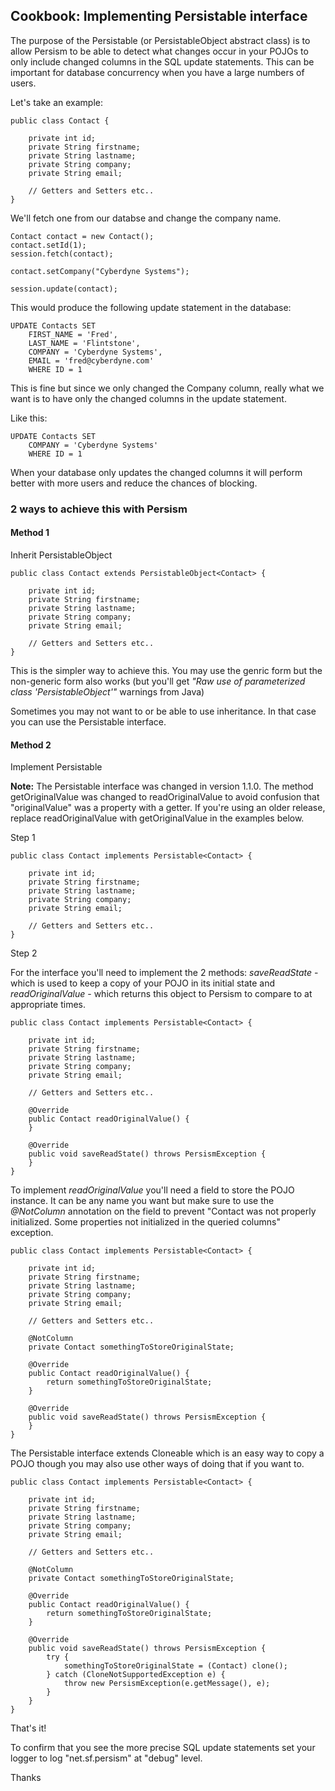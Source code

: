 ## Cookbook: Implementing Persistable interface

The purpose of the Persistable (or PersistableObject abstract class) is to allow Persism to be able to detect what 
changes occur in your POJOs to only include changed columns in the SQL update statements. This can be important for 
database concurrency when you have a large numbers of users.

Let's take an example:
```
public class Contact {

    private int id;
    private String firstname;
    private String lastname;
    private String company;
    private String email;
    
    // Getters and Setters etc..
}
```

We'll fetch one from our databse and change the company name.

```
Contact contact = new Contact();
contact.setId(1);
session.fetch(contact);

contact.setCompany("Cyberdyne Systems");

session.update(contact);
```

This would produce the following update statement in the database:

```
UPDATE Contacts SET 
    FIRST_NAME = 'Fred', 
    LAST_NAME = 'Flintstone', 
    COMPANY = 'Cyberdyne Systems', 
    EMAIL = 'fred@cyberdyne.com' 
    WHERE ID = 1       
```
This is fine but since we only changed the Company column, really what we want is to have only the changed 
columns in the update statement.

Like this:

```
UPDATE Contacts SET 
    COMPANY = 'Cyberdyne Systems' 
    WHERE ID = 1       
```
When your database only updates the changed columns it will perform better with more users and reduce the chances of blocking.

### 2 ways to achieve this with Persism

#### Method 1

Inherit PersistableObject

```
public class Contact extends PersistableObject<Contact> {

    private int id;
    private String firstname;
    private String lastname;
    private String company;
    private String email;
    
    // Getters and Setters etc..
}
```
This is the simpler way to achieve this. You may use the genric form but the non-generic form also works 
(but you'll get *"Raw use of parameterized class 'PersistableObject'"* warnings from Java)

Sometimes you may not want to or be able to use inheritance. In that case you can use the Persistable interface.

#### Method 2

Implement Persistable

**Note:** The Persistable interface was changed in version 1.1.0. The method getOriginalValue was changed to readOriginalValue 
to avoid confusion that "originalValue" was a property with a getter. If you're using an older release, replace
readOriginalValue with getOriginalValue in the examples below.

Step 1

```
public class Contact implements Persistable<Contact> {

    private int id;
    private String firstname;
    private String lastname;
    private String company;
    private String email;
    
    // Getters and Setters etc..
}
```
Step 2

For the interface you'll need to implement the 2 methods: *saveReadState* - which is used to keep a copy of your POJO 
in its initial state and *readOriginalValue* - which returns this object to Persism to compare to at appropriate times.

```
public class Contact implements Persistable<Contact> {

    private int id;
    private String firstname;
    private String lastname;
    private String company;
    private String email;
    
    // Getters and Setters etc..

    @Override
    public Contact readOriginalValue() {
    }
    
    @Override
    public void saveReadState() throws PersismException {
    }
}
```

To implement *readOriginalValue* you'll need a field to store the POJO instance. It can be any name you want but make sure 
to use the *@NotColumn* annotation on the field to prevent "Contact was not properly initialized. Some properties not 
initialized in the queried columns" exception.

```
public class Contact implements Persistable<Contact> {

    private int id;
    private String firstname;
    private String lastname;
    private String company;
    private String email;
    
    // Getters and Setters etc..

    @NotColumn
    private Contact somethingToStoreOriginalState;

    @Override
    public Contact readOriginalValue() {
        return somethingToStoreOriginalState;
    }

    @Override
    public void saveReadState() throws PersismException {
    }   
}
```

The Persistable interface extends Cloneable which is an easy way to copy a POJO though you may also use other 
ways of doing that if you want to. 

```
public class Contact implements Persistable<Contact> {

    private int id;
    private String firstname;
    private String lastname;
    private String company;
    private String email;
    
    // Getters and Setters etc..

    @NotColumn
    private Contact somethingToStoreOriginalState;

    @Override
    public Contact readOriginalValue() {
        return somethingToStoreOriginalState;
    }

    @Override
    public void saveReadState() throws PersismException {
        try {
            somethingToStoreOriginalState = (Contact) clone();
        } catch (CloneNotSupportedException e) {
            throw new PersismException(e.getMessage(), e);
        }
    }   
}
```

That's it!

To confirm that you see the more precise SQL update statements set your logger to log "net.sf.persism" 
at "debug" level.

Thanks